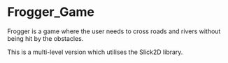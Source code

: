 # Frogger_Game

Frogger is a game where the user needs to cross roads and rivers without being hit by the obstacles. 

This is a multi-level version which utilises the Slick2D library.
